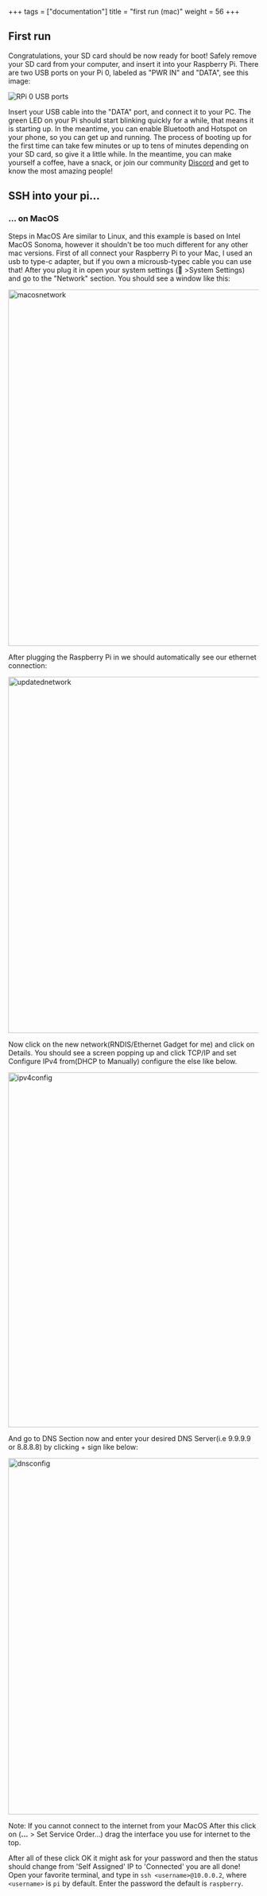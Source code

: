 +++
tags = ["documentation"]
title = "first run (mac)"
weight = 56
+++


## First run
Congratulations, your SD card should be now ready for boot! Safely remove your SD card from your computer, and insert it into your Raspberry Pi. There are two USB ports on your Pi 0, labeled as "PWR IN" and "DATA", see this image:

![RPi 0 USB ports](https://github.com/pwndevelopers/community-wiki/assets/21370314/8de186f5-e095-47af-8e2c-e39705aac432)

Insert your USB cable into the "DATA" port, and connect it to your PC. The green LED on your Pi should start blinking quickly for a while, that means it is starting up. In the meantime, you can enable Bluetooth and Hotspot on your phone, so you can get up and running. The process of booting up for the first time can take few minutes or up to tens of minutes depending on your SD card, so give it a little while. In the meantime, you can make yourself a coffee, have a snack, or join our community [Discord](https://discord.gg/PgaU3Vp) and get to know the most amazing people!

## SSH into your pi...
### ... on MacOS
Steps in MacOS Are similar to Linux, and this example is based on Intel MacOS Sonoma, however it shouldn't be too much different for any other mac versions. First of all connect your Raspberry Pi to your Mac, I used an usb to type-c adapter, but if you own a microusb-typec cable you can use that! After you plug it in open your system settings ( >System Settings) and go to the "Network" section. You should see a window like this:

<img width="717" alt="macosnetwork" src="https://github.com/Pwnagotchi-Unofficial/Pwnagotchi.org/assets/9049886/0db1d580-9d83-475b-9b58-4c43c61aa774">


After plugging the Raspberry Pi in we should automatically see our ethernet connection:

<img width="717" alt="updatednetwork" src="https://github.com/Pwnagotchi-Unofficial/Pwnagotchi.org/assets/9049886/82831db8-7128-4cb0-be61-7bdbe4e67195">


Now click on the new network(RNDIS/Ethernet Gadget for me) and click on Details. You should see a screen popping up and click TCP/IP and set Configure IPv4 from(DHCP to Manually) configure the else like below.

<img width="714" alt="ipv4config" src="https://github.com/Pwnagotchi-Unofficial/Pwnagotchi.org/assets/9049886/7813c966-4199-4db1-91d8-2888b6a76111">


And go to DNS Section now and enter your desired DNS Server(i.e 9.9.9.9 or 8.8.8.8) by clicking + sign like below:

<img width="717" alt="dnsconfig" src="https://github.com/Pwnagotchi-Unofficial/Pwnagotchi.org/assets/9049886/025d024c-2b9b-4e5f-be1b-8ec413a172f4">


Note: If you cannot connect to the internet from your MacOS After this click on (**...** > Set Service Order...) drag the interface you use for internet to the top. 

After all of these click OK it might ask for your password and then the status should change from 'Self Assigned' IP to 'Connected' you are all done! Open your favorite terminal, and type in `ssh <username>@10.0.0.2`, where `<username>` is `pi` by default. Enter the password the default is `raspberry`.

